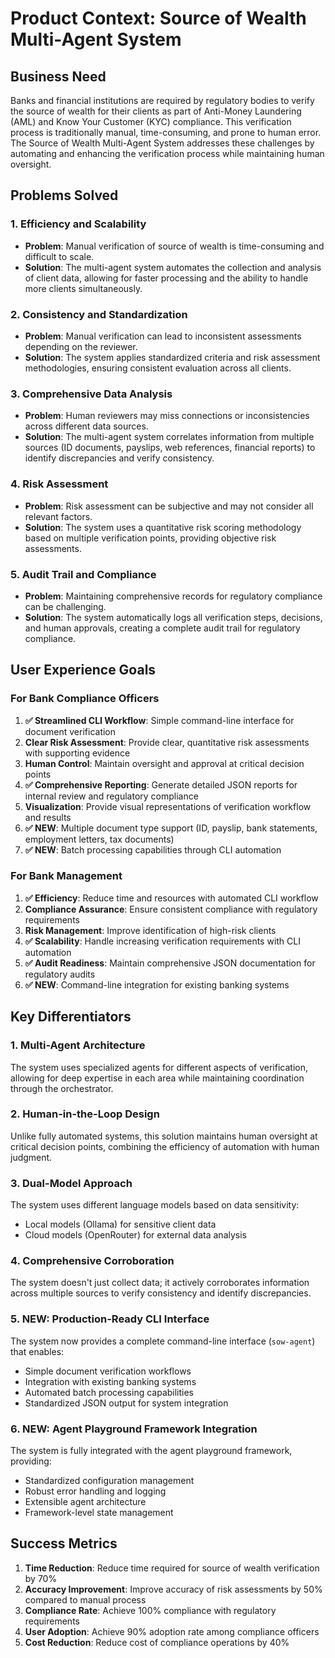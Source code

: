 # Product Context: Source of Wealth Multi-Agent System

## Business Need
Banks and financial institutions are required by regulatory bodies to verify the source of wealth for their clients as part of Anti-Money Laundering (AML) and Know Your Customer (KYC) compliance. This verification process is traditionally manual, time-consuming, and prone to human error. The Source of Wealth Multi-Agent System addresses these challenges by automating and enhancing the verification process while maintaining human oversight.

## Problems Solved

### 1. Efficiency and Scalability
- **Problem**: Manual verification of source of wealth is time-consuming and difficult to scale.
- **Solution**: The multi-agent system automates the collection and analysis of client data, allowing for faster processing and the ability to handle more clients simultaneously.

### 2. Consistency and Standardization
- **Problem**: Manual verification can lead to inconsistent assessments depending on the reviewer.
- **Solution**: The system applies standardized criteria and risk assessment methodologies, ensuring consistent evaluation across all clients.

### 3. Comprehensive Data Analysis
- **Problem**: Human reviewers may miss connections or inconsistencies across different data sources.
- **Solution**: The multi-agent system correlates information from multiple sources (ID documents, payslips, web references, financial reports) to identify discrepancies and verify consistency.

### 4. Risk Assessment
- **Problem**: Risk assessment can be subjective and may not consider all relevant factors.
- **Solution**: The system uses a quantitative risk scoring methodology based on multiple verification points, providing objective risk assessments.

### 5. Audit Trail and Compliance
- **Problem**: Maintaining comprehensive records for regulatory compliance can be challenging.
- **Solution**: The system automatically logs all verification steps, decisions, and human approvals, creating a complete audit trail for regulatory compliance.

## User Experience Goals

### For Bank Compliance Officers
1. **✅ Streamlined CLI Workflow**: Simple command-line interface for document verification
2. **Clear Risk Assessment**: Provide clear, quantitative risk assessments with supporting evidence
3. **Human Control**: Maintain oversight and approval at critical decision points
4. **✅ Comprehensive Reporting**: Generate detailed JSON reports for internal review and regulatory compliance
5. **Visualization**: Provide visual representations of verification workflow and results
6. **✅ NEW**: Multiple document type support (ID, payslip, bank statements, employment letters, tax documents)
7. **✅ NEW**: Batch processing capabilities through CLI automation

### For Bank Management
1. **✅ Efficiency**: Reduce time and resources with automated CLI workflow
2. **Compliance Assurance**: Ensure consistent compliance with regulatory requirements
3. **Risk Management**: Improve identification of high-risk clients
4. **✅ Scalability**: Handle increasing verification requirements with CLI automation
5. **✅ Audit Readiness**: Maintain comprehensive JSON documentation for regulatory audits
6. **✅ NEW**: Command-line integration for existing banking systems

## Key Differentiators

### 1. Multi-Agent Architecture
The system uses specialized agents for different aspects of verification, allowing for deep expertise in each area while maintaining coordination through the orchestrator.

### 2. Human-in-the-Loop Design
Unlike fully automated systems, this solution maintains human oversight at critical decision points, combining the efficiency of automation with human judgment.

### 3. Dual-Model Approach
The system uses different language models based on data sensitivity:
- Local models (Ollama) for sensitive client data
- Cloud models (OpenRouter) for external data analysis

### 4. Comprehensive Corroboration
The system doesn't just collect data; it actively corroborates information across multiple sources to verify consistency and identify discrepancies.

### 5. **NEW**: Production-Ready CLI Interface
The system now provides a complete command-line interface (`sow-agent`) that enables:
- Simple document verification workflows
- Integration with existing banking systems
- Automated batch processing capabilities
- Standardized JSON output for system integration

### 6. **NEW**: Agent Playground Framework Integration
The system is fully integrated with the agent playground framework, providing:
- Standardized configuration management
- Robust error handling and logging
- Extensible agent architecture
- Framework-level state management

## Success Metrics
1. **Time Reduction**: Reduce time required for source of wealth verification by 70%
2. **Accuracy Improvement**: Improve accuracy of risk assessments by 50% compared to manual process
3. **Compliance Rate**: Achieve 100% compliance with regulatory requirements
4. **User Adoption**: Achieve 90% adoption rate among compliance officers
5. **Cost Reduction**: Reduce cost of compliance operations by 40%
